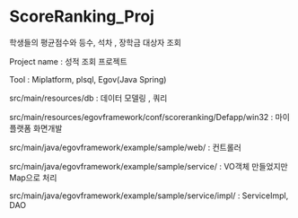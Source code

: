 # ScoreRanking_Proj

학생들의 평균점수와 등수, 석차 , 장학금 대상자 조회


Project name : 성적 조회 프로젝트

Tool : Miplatform, plsql, Egov(Java Spring)



src/main/resources/db    :  데이터 모델링 , 쿼리

src/main/resources/egovframework/conf/scoreranking/Defapp/win32   : 마이플랫폼 화면개발

src/main/java/egovframework/example/sample/web/  :  컨트롤러

src/main/java/egovframework/example/sample/service/  : VO객체 만들었지만 Map으로 처리

src/main/java/egovframework/example/sample/service/impl/  :  ServiceImpl, DAO

